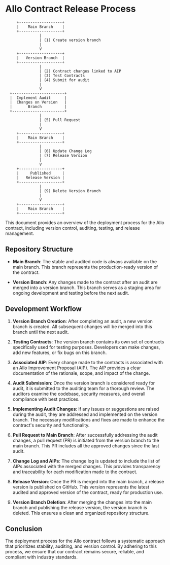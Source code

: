 # Allo Contract Release Process

         +-------------------+
         |    Main Branch    |
         +-------------------+
                   |
                   | (1) Create version branch
                   |
                   V
         +-------------------+
         |   Version Branch  |
         +-------------------+
                   |
                   | (2) Contract changes linked to AIP
                   | (3) Test Contracts
                   | (4) Submit for audit
                   |
                   V
      +-----------------------+
      |  Implement Audit      |
      |  Changes on Version   |
      |       Branch          |
      +-----------------------+
                   |
                   | (5) Pull Request
                   |
                   V
         +-------------------+
         |    Main Branch    |
         +-------------------+
                   |
                   | (6) Update Change Log
                   | (7) Release Version
                   |
                   V
         +-------------------+
         |     Published     |
         |   Release Version |
         +-------------------+
                   |
                   | (9) Delete Version Branch
                   |
                   V
         +-------------------+
         |    Main Branch    |
         +-------------------+


This document provides an overview of the deployment process for the Allo contract, including version control, auditing, testing, and release management.

## Repository Structure

- **Main Branch**: The stable and audited code is always available on the main branch. This branch represents the production-ready version of the contract.

- **Version Branch**: Any changes made to the contract after an audit are merged into a version branch. This branch serves as a staging area for ongoing development and testing before the next audit.

## Development Workflow

1. **Version Branch Creation**: After completing an audit, a new version branch is created. All subsequent changes will be merged into this branch until the next audit.

2. **Testing Contracts**: The version branch contains its own set of contracts specifically used for testing purposes. Developers can make changes, add new features, or fix bugs on this branch.

3. **Associated AIP**: Every change made to the contracts is associated with an Allo Improvement Proposal (AIP). The AIP provides a clear documentation of the rationale, scope, and impact of the change.

4. **Audit Submission**: Once the version branch is considered ready for audit, it is submitted to the auditing team for a thorough review. The auditors examine the codebase, security measures, and overall compliance with best practices.

5. **Implementing Audit Changes**: If any issues or suggestions are raised during the audit, they are addressed and implemented on the version branch. The necessary modifications and fixes are made to enhance the contract's security and functionality.

6. **Pull Request to Main Branch**: After successfully addressing the audit changes, a pull request (PR) is initiated from the version branch to the main branch. This PR includes all the approved changes since the last audit.

7. **Change Log and AIPs**: The change log is updated to include the list of AIPs associated with the merged changes. This provides transparency and traceability for each modification made to the contract.

8. **Release Version**: Once the PR is merged into the main branch, a release version is published on GitHub. This version represents the latest audited and approved version of the contract, ready for production use.

9. **Version Branch Deletion**: After merging the changes into the main branch and publishing the release version, the version branch is deleted. This ensures a clean and organized repository structure.

## Conclusion

The deployment process for the Allo contract follows a systematic approach that prioritizes stability, auditing, and version control. By adhering to this process, we ensure that our contract remains secure, reliable, and compliant with industry standards.

